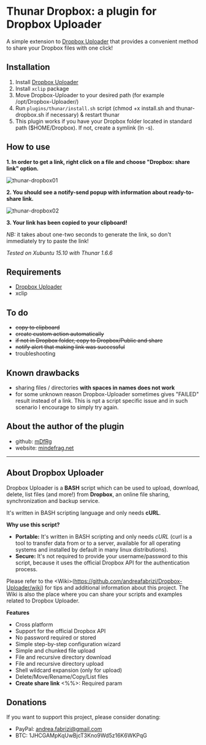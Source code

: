 # Thunar Dropbox: a plugin for Dropbox Uploader

A simple extension to [Dropbox Uploader](https://github.com/andreafabrizi/Dropbox-Uploader) that provides a convenient method to share your Dropbox files with one click!

## Installation

1. Install [Dropbox Uploader](https://github.com/andreafabrizi/Dropbox-Uploader)
2. Install `xclip` package
3. Move Dropbox-Uploader to your desired path (for example /opt/Dropbox-Uploader/)
4. Run `plugins/thunar/install.sh` script (chmod +x install.sh and thunar-dropbox.sh if necessary) & restart thunar
5. This plugin works if you have your Dropbox folder located in standard path ($HOME/Dropbox). If not, create a symlink (ln -s).

## How to use

**1. In order to get a link, right click on a file and choose "Dropbox: share link" option.**

![thunar-dropbox01](https://cloud.githubusercontent.com/assets/11591703/14191395/f833afda-f797-11e5-96db-b779e1919248.jpg)

**2. You should see a notify-send popup with information about ready-to-share link.**

![thunar-dropbox02](https://cloud.githubusercontent.com/assets/11591703/14191398/f856abc0-f797-11e5-9b14-93e5b75411a1.jpg)

**3. Your link has been copied to your clipboard!**

_NB:_ it takes about one-two seconds to generate the link, so don't immediately try to paste the link!

_Tested on Xubuntu 15.10 with Thunar 1.6.6_

## Requirements

* [Dropbox Uploader](https://github.com/andreafabrizi/Dropbox-Uploader)
* xclip

## To do

* ~~copy to clipboard~~
* ~~create custom action automatically~~
* ~~if not in Dropbox folder, copy to Dropbox/Public and share~~
* ~~notify alert that making link was successful~~
* troubleshooting

## Known drawbacks

* sharing files / directories **with spaces in names does not work**
* for some unknown reason Dropbox-Uploader sometimes gives "FAILED" result instead of a link. This is npt a script specific issue and in such scenario I encourage to simply try again.

## About the author of the plugin

* github: [mDfRg](https://github.com/mDfRg)
* website: [mindefrag.net](http://mindefrag.net/)

---

## About Dropbox Uploader

Dropbox Uploader is a **BASH** script which can be used to upload, download, delete, list files (and more!) from **Dropbox**, an online file sharing, synchronization and backup service. 

It's written in BASH scripting language and only needs **cURL**.

**Why use this script?**

* **Portable:** It's written in BASH scripting and only needs *cURL* (curl is a tool to transfer data from or to a server, available for all operating systems and installed by default in many linux distributions).
* **Secure:** It's not required to provide your username/password to this script, because it uses the official Dropbox API for the authentication process. 

Please refer to the &lt;Wiki&gt;(https://github.com/andreafabrizi/Dropbox-Uploader/wiki) for tips and additional information about this project. The Wiki is also the place where you can share your scripts and examples related to Dropbox Uploader.

**Features**

* Cross platform
* Support for the official Dropbox API
* No password required or stored
* Simple step-by-step configuration wizard
* Simple and chunked file upload
* File and recursive directory download
* File and recursive directory upload
* Shell wildcard expansion (only for upload)
* Delete/Move/Rename/Copy/List files
* **Create share link**
<%%>: Required param


## Donations

 If you want to support this project, please consider donating:
 * PayPal: andrea.fabrizi@gmail.com
 * BTC: 1JHCGAMpKqUwBjcT3Kno9Wd5z16K6WKPqG
